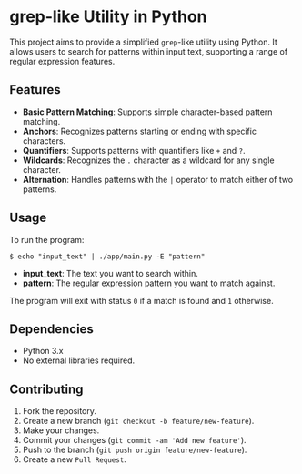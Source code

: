 # grep-like Utility in Python

This project aims to provide a simplified `grep`-like utility using Python. It allows users to search for patterns within input text, supporting a range of regular expression features.

## Features

- **Basic Pattern Matching**: Supports simple character-based pattern matching.
- **Anchors**: Recognizes patterns starting or ending with specific characters.
- **Quantifiers**: Supports patterns with quantifiers like `+` and `?`.
- **Wildcards**: Recognizes the `.` character as a wildcard for any single character.
- **Alternation**: Handles patterns with the `|` operator to match either of two patterns.

## Usage

To run the program:

```
$ echo "input_text" | ./app/main.py -E "pattern"
```

* **input_text**: The text you want to search within.
* **pattern**: The regular expression pattern you want to match against.

The program will exit with status `0` if a match is found and `1` otherwise.

## Dependencies

* Python 3.x
* No external libraries required.

## Contributing

1. Fork the repository.
2. Create a new branch (`git checkout -b feature/new-feature`).
3. Make your changes.
4. Commit your changes (`git commit -am 'Add new feature'`).
5. Push to the branch (`git push origin feature/new-feature`).
6. Create a new `Pull Request`.
